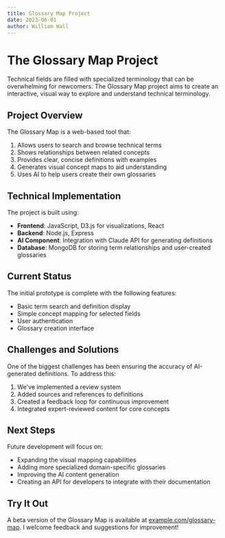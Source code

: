 ```yaml
---
title: Glossary Map Project
date: 2023-06-01
author: William Wall
---
```


# The Glossary Map Project

Technical fields are filled with specialized terminology that can be overwhelming for newcomers. The Glossary Map project aims to create an interactive, visual way to explore and understand technical terminology.

## Project Overview

The Glossary Map is a web-based tool that:

1. Allows users to search and browse technical terms
2. Shows relationships between related concepts
3. Provides clear, concise definitions with examples
4. Generates visual concept maps to aid understanding
5. Uses AI to help users create their own glossaries

## Technical Implementation

The project is built using:

- **Frontend**: JavaScript, D3.js for visualizations, React
- **Backend**: Node.js, Express
- **AI Component**: Integration with Claude API for generating definitions
- **Database**: MongoDB for storing term relationships and user-created glossaries

## Current Status

The initial prototype is complete with the following features:
- Basic term search and definition display
- Simple concept mapping for selected fields
- User authentication
- Glossary creation interface

## Challenges and Solutions

One of the biggest challenges has been ensuring the accuracy of AI-generated definitions. To address this:

1. We've implemented a review system
2. Added sources and references to definitions
3. Created a feedback loop for continuous improvement
4. Integrated expert-reviewed content for core concepts

## Next Steps

Future development will focus on:

- Expanding the visual mapping capabilities
- Adding more specialized domain-specific glossaries
- Improving the AI content generation
- Creating an API for developers to integrate with their documentation

## Try It Out

A beta version of the Glossary Map is available at [example.com/glossary-map](https://example.com/glossary-map). I welcome feedback and suggestions for improvement! 